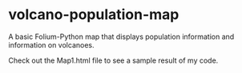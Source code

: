 # volcano-population-map
A basic Folium-Python map that displays population information and information on volcanoes.

Check out the Map1.html file to see a sample result of my code.

